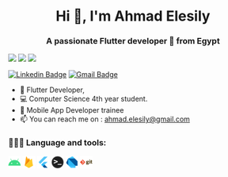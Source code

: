 <h1 align="center">Hi 👋, I'm Ahmad Elesily</h1>
<h3 align="center">A passionate Flutter developer 🚀 from Egypt</h3>

![](https://img.shields.io/badge/Mobile-Engineer-purple)  ![](https://img.shields.io/badge/Flutter-Expert-informational) ![](https://img.shields.io/badge/Dart-Lover-6B9CB0) 

[![Linkedin Badge](https://img.shields.io/badge/Ahmad_Elesily-30302f?style=flat&logo=linkedin&logoColor=white)](https://www.linkedin.com/in/ahmedelesily/)
[![Gmail Badge](https://img.shields.io/badge/ahmad.elesily@gmail.com-30302f?style=flat&logo=Gmail&logoColor=red)](mailto:ahmadelesily@gmail.com)

- 🐳 Flutter Developer, 
- 💻 Computer Science 4th year student.
- 🌱 Mobile App Developer trainee
- 📫 You can reach me on : ahmad.elesily@gmail.com

### 👨🏻‍💻 Language and tools: 
<img height="25" src="https://raw.githubusercontent.com/github/explore/80688e429a7d4ef2fca1e82350fe8e3517d3494d/topics/android/android.png"></img>
<img height="25" src="https://raw.githubusercontent.com/github/explore/80688e429a7d4ef2fca1e82350fe8e3517d3494d/topics/firebase/firebase.png"></img>
<img height="25" src="https://raw.githubusercontent.com/github/explore/80688e429a7d4ef2fca1e82350fe8e3517d3494d/topics/flutter/flutter.png"></img>
<img height="25" src="https://raw.githubusercontent.com/github/explore/80688e429a7d4ef2fca1e82350fe8e3517d3494d/topics/terminal/terminal.png"></img>
<img height="25" src="https://raw.githubusercontent.com/github/explore/80688e429a7d4ef2fca1e82350fe8e3517d3494d/topics/dart/dart.png"></img>
<img height="25" src="https://raw.githubusercontent.com/github/explore/80688e429a7d4ef2fca1e82350fe8e3517d3494d/topics/git/git.png"></img>

